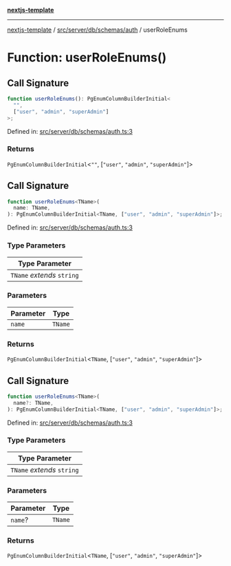 [**nextjs-template**](../../../../../../README.md)

---

[nextjs-template](../../../../../../README.md) / [src/server/db/schemas/auth](../README.md) / userRoleEnums

# Function: userRoleEnums()

## Call Signature

```ts
function userRoleEnums(): PgEnumColumnBuilderInitial<
  "",
  ["user", "admin", "superAdmin"]
>;
```

Defined in: [src/server/db/schemas/auth.ts:3](https://github.com/Its-Satyajit/nextjs-template/blob/main/src/server/db/schemas/auth.ts#L3)

### Returns

`PgEnumColumnBuilderInitial`\<`""`, \[`"user"`, `"admin"`, `"superAdmin"`\]\>

## Call Signature

```ts
function userRoleEnums<TName>(
  name: TName,
): PgEnumColumnBuilderInitial<TName, ["user", "admin", "superAdmin"]>;
```

Defined in: [src/server/db/schemas/auth.ts:3](https://github.com/Its-Satyajit/nextjs-template/blob/main/src/server/db/schemas/auth.ts#L3)

### Type Parameters

| Type Parameter             |
| -------------------------- |
| `TName` _extends_ `string` |

### Parameters

| Parameter | Type    |
| --------- | ------- |
| `name`    | `TName` |

### Returns

`PgEnumColumnBuilderInitial`\<`TName`, \[`"user"`, `"admin"`, `"superAdmin"`\]\>

## Call Signature

```ts
function userRoleEnums<TName>(
  name?: TName,
): PgEnumColumnBuilderInitial<TName, ["user", "admin", "superAdmin"]>;
```

Defined in: [src/server/db/schemas/auth.ts:3](https://github.com/Its-Satyajit/nextjs-template/blob/main/src/server/db/schemas/auth.ts#L3)

### Type Parameters

| Type Parameter             |
| -------------------------- |
| `TName` _extends_ `string` |

### Parameters

| Parameter | Type    |
| --------- | ------- |
| `name`?   | `TName` |

### Returns

`PgEnumColumnBuilderInitial`\<`TName`, \[`"user"`, `"admin"`, `"superAdmin"`\]\>
